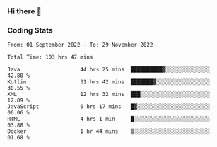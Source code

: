 ### Hi there 👋

<!--
**Girrafeec/girrafeec** is a ✨ _special_ ✨ repository because its `README.md` (this file) appears on your GitHub profile.

Here are some ideas to get you started:

- 🔭 I’m currently working on ...
- 🌱 I’m currently learning ...
- 👯 I’m looking to collaborate on ...
- 🤔 I’m looking for help with ...
- 💬 Ask me about ...
- 📫 How to reach me: ...
- 😄 Pronouns: ...
- ⚡ Fun fact: ...
-->

### Coding Stats
<!--START_SECTION:waka-->

```text
From: 01 September 2022 - To: 29 November 2022

Total Time: 103 hrs 47 mins

Java                   44 hrs 25 mins  ██████████▓░░░░░░░░░░░░░░   42.80 %
Kotlin                 31 hrs 42 mins  ███████▓░░░░░░░░░░░░░░░░░   30.55 %
XML                    12 hrs 32 mins  ███░░░░░░░░░░░░░░░░░░░░░░   12.09 %
JavaScript             6 hrs 17 mins   █▓░░░░░░░░░░░░░░░░░░░░░░░   06.06 %
HTML                   4 hrs 1 min     █░░░░░░░░░░░░░░░░░░░░░░░░   03.88 %
Docker                 1 hr 44 mins    ▒░░░░░░░░░░░░░░░░░░░░░░░░   01.68 %
```

<!--END_SECTION:waka-->
